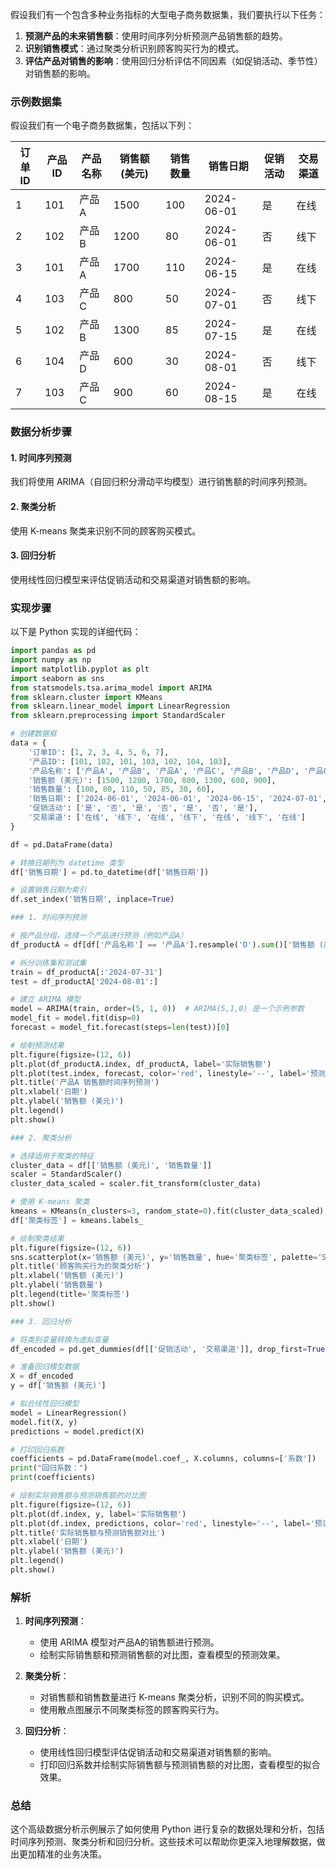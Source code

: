 假设我们有一个包含多种业务指标的大型电子商务数据集，我们要执行以下任务：

1. **预测产品的未来销售额**：使用时间序列分析预测产品销售额的趋势。
2. **识别销售模式**：通过聚类分析识别顾客购买行为的模式。
3. **评估产品对销售的影响**：使用回归分析评估不同因素（如促销活动、季节性）对销售额的影响。

### 示例数据集

假设我们有一个电子商务数据集，包括以下列：

| 订单ID | 产品ID | 产品名称 | 销售额 (美元) | 销售数量 | 销售日期    | 促销活动 | 交易渠道 |
|--------|--------|----------|---------------|----------|-------------|----------|----------|
| 1      | 101    | 产品A    | 1500          | 100      | 2024-06-01  | 是       | 在线     |
| 2      | 102    | 产品B    | 1200          | 80       | 2024-06-01  | 否       | 线下     |
| 3      | 101    | 产品A    | 1700          | 110      | 2024-06-15  | 是       | 在线     |
| 4      | 103    | 产品C    | 800           | 50       | 2024-07-01  | 否       | 线下     |
| 5      | 102    | 产品B    | 1300          | 85       | 2024-07-15  | 是       | 在线     |
| 6      | 104    | 产品D    | 600           | 30       | 2024-08-01  | 否       | 线下     |
| 7      | 103    | 产品C    | 900           | 60       | 2024-08-15  | 是       | 在线     |

### 数据分析步骤

#### 1. 时间序列预测

我们将使用 ARIMA（自回归积分滑动平均模型）进行销售额的时间序列预测。

#### 2. 聚类分析

使用 K-means 聚类来识别不同的顾客购买模式。

#### 3. 回归分析

使用线性回归模型来评估促销活动和交易渠道对销售额的影响。

### 实现步骤

以下是 Python 实现的详细代码：

```python
import pandas as pd
import numpy as np
import matplotlib.pyplot as plt
import seaborn as sns
from statsmodels.tsa.arima_model import ARIMA
from sklearn.cluster import KMeans
from sklearn.linear_model import LinearRegression
from sklearn.preprocessing import StandardScaler

# 创建数据框
data = {
    '订单ID': [1, 2, 3, 4, 5, 6, 7],
    '产品ID': [101, 102, 101, 103, 102, 104, 103],
    '产品名称': ['产品A', '产品B', '产品A', '产品C', '产品B', '产品D', '产品C'],
    '销售额 (美元)': [1500, 1200, 1700, 800, 1300, 600, 900],
    '销售数量': [100, 80, 110, 50, 85, 30, 60],
    '销售日期': ['2024-06-01', '2024-06-01', '2024-06-15', '2024-07-01', '2024-07-15', '2024-08-01', '2024-08-15'],
    '促销活动': ['是', '否', '是', '否', '是', '否', '是'],
    '交易渠道': ['在线', '线下', '在线', '线下', '在线', '线下', '在线']
}

df = pd.DataFrame(data)

# 转换日期列为 datetime 类型
df['销售日期'] = pd.to_datetime(df['销售日期'])

# 设置销售日期为索引
df.set_index('销售日期', inplace=True)

### 1. 时间序列预测

# 按产品分组，选择一个产品进行预测（例如产品A）
df_productA = df[df['产品名称'] == '产品A'].resample('D').sum()['销售额 (美元)'].fillna(0)

# 拆分训练集和测试集
train = df_productA[:'2024-07-31']
test = df_productA['2024-08-01':]

# 建立 ARIMA 模型
model = ARIMA(train, order=(5, 1, 0))  # ARIMA(5,1,0) 是一个示例参数
model_fit = model.fit(disp=0)
forecast = model_fit.forecast(steps=len(test))[0]

# 绘制预测结果
plt.figure(figsize=(12, 6))
plt.plot(df_productA.index, df_productA, label='实际销售额')
plt.plot(test.index, forecast, color='red', linestyle='--', label='预测销售额')
plt.title('产品A 销售额时间序列预测')
plt.xlabel('日期')
plt.ylabel('销售额 (美元)')
plt.legend()
plt.show()

### 2. 聚类分析

# 选择适用于聚类的特征
cluster_data = df[['销售额 (美元)', '销售数量']]
scaler = StandardScaler()
cluster_data_scaled = scaler.fit_transform(cluster_data)

# 使用 K-means 聚类
kmeans = KMeans(n_clusters=3, random_state=0).fit(cluster_data_scaled)
df['聚类标签'] = kmeans.labels_

# 绘制聚类结果
plt.figure(figsize=(12, 6))
sns.scatterplot(x='销售额 (美元)', y='销售数量', hue='聚类标签', palette='Set1', data=df, s=100)
plt.title('顾客购买行为的聚类分析')
plt.xlabel('销售额 (美元)')
plt.ylabel('销售数量')
plt.legend(title='聚类标签')
plt.show()

### 3. 回归分析

# 将类别变量转换为虚拟变量
df_encoded = pd.get_dummies(df[['促销活动', '交易渠道']], drop_first=True)

# 准备回归模型数据
X = df_encoded
y = df['销售额 (美元)']

# 拟合线性回归模型
model = LinearRegression()
model.fit(X, y)
predictions = model.predict(X)

# 打印回归系数
coefficients = pd.DataFrame(model.coef_, X.columns, columns=['系数'])
print("回归系数：")
print(coefficients)

# 绘制实际销售额与预测销售额的对比图
plt.figure(figsize=(12, 6))
plt.plot(df.index, y, label='实际销售额')
plt.plot(df.index, predictions, color='red', linestyle='--', label='预测销售额')
plt.title('实际销售额与预测销售额对比')
plt.xlabel('日期')
plt.ylabel('销售额 (美元)')
plt.legend()
plt.show()
```

### 解析

1. **时间序列预测**：
   - 使用 ARIMA 模型对产品A的销售额进行预测。
   - 绘制实际销售额和预测销售额的对比图，查看模型的预测效果。

2. **聚类分析**：
   - 对销售额和销售数量进行 K-means 聚类分析，识别不同的购买模式。
   - 使用散点图展示不同聚类标签的顾客购买行为。

3. **回归分析**：
   - 使用线性回归模型评估促销活动和交易渠道对销售额的影响。
   - 打印回归系数并绘制实际销售额与预测销售额的对比图，查看模型的拟合效果。

### 总结

这个高级数据分析示例展示了如何使用 Python 进行复杂的数据处理和分析，包括时间序列预测、聚类分析和回归分析。这些技术可以帮助你更深入地理解数据，做出更加精准的业务决策。

